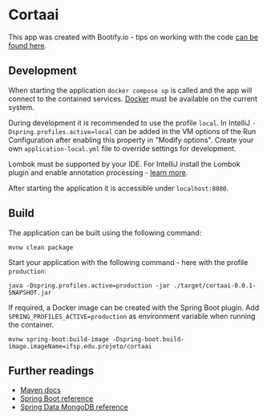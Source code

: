 # Cortaai

This app was created with Bootify.io - tips on working with the code [can be found here](https://bootify.io/next-steps/).

## Development

When starting the application `docker compose up` is called and the app will connect to the contained services. [Docker](https://www.docker.com/get-started/) must be available on the current system.

During development it is recommended to use the profile `local`. In IntelliJ `-Dspring.profiles.active=local` can be added in the VM options of the Run Configuration after enabling this property in "Modify options". Create your own `application-local.yml` file to override settings for development.

Lombok must be supported by your IDE. For IntelliJ install the Lombok plugin and enable annotation processing - [learn more](https://bootify.io/next-steps/spring-boot-with-lombok.html).

After starting the application it is accessible under `localhost:8080`.

## Build

The application can be built using the following command:

```
mvnw clean package
```

Start your application with the following command - here with the profile `production`:

```
java -Dspring.profiles.active=production -jar ./target/cortaai-0.0.1-SNAPSHOT.jar
```

If required, a Docker image can be created with the Spring Boot plugin. Add `SPRING_PROFILES_ACTIVE=production` as environment variable when running the container.

```
mvnw spring-boot:build-image -Dspring-boot.build-image.imageName=ifsp.edu.projeto/cortaai
```

## Further readings

* [Maven docs](https://maven.apache.org/guides/index.html)  
* [Spring Boot reference](https://docs.spring.io/spring-boot/docs/current/reference/htmlsingle/)  
* [Spring Data MongoDB reference](https://docs.spring.io/spring-data/mongodb/reference/)
